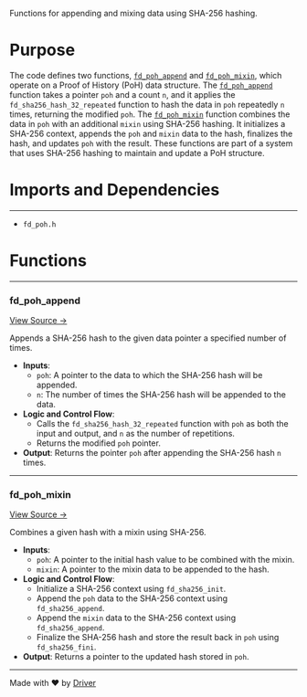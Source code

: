 <!--------------------------------------------------------------------------------->
<!-- IMPORTANT: This file is auto-generated by Driver (https://driver.ai). -------->
<!-- Manual edits may be overwritten on future commits. --------------------------->
<!--------------------------------------------------------------------------------->

Functions for appending and mixing data using SHA-256 hashing.

# Purpose
The code defines two functions, [`fd_poh_append`](<#fd_poh_append>) and [`fd_poh_mixin`](<#fd_poh_mixin>), which operate on a Proof of History (PoH) data structure. The [`fd_poh_append`](<#fd_poh_append>) function takes a pointer `poh` and a count `n`, and it applies the `fd_sha256_hash_32_repeated` function to hash the data in `poh` repeatedly `n` times, returning the modified `poh`. The [`fd_poh_mixin`](<#fd_poh_mixin>) function combines the data in `poh` with an additional `mixin` using SHA-256 hashing. It initializes a SHA-256 context, appends the `poh` and `mixin` data to the hash, finalizes the hash, and updates `poh` with the result. These functions are part of a system that uses SHA-256 hashing to maintain and update a PoH structure.
# Imports and Dependencies

---
- `fd_poh.h`


# Functions

---
### fd\_poh\_append<!-- {{#callable:fd_poh_append}} -->
[View Source →](<../../../../../src/ballet/poh/fd_poh.c#L3>)

Appends a SHA-256 hash to the given data pointer a specified number of times.
- **Inputs**:
    - `poh`: A pointer to the data to which the SHA-256 hash will be appended.
    - `n`: The number of times the SHA-256 hash will be appended to the data.
- **Logic and Control Flow**:
    - Calls the `fd_sha256_hash_32_repeated` function with `poh` as both the input and output, and `n` as the number of repetitions.
    - Returns the modified `poh` pointer.
- **Output**: Returns the pointer `poh` after appending the SHA-256 hash `n` times.


---
### fd\_poh\_mixin<!-- {{#callable:fd_poh_mixin}} -->
[View Source →](<../../../../../src/ballet/poh/fd_poh.c#L10>)

Combines a given hash with a mixin using SHA-256.
- **Inputs**:
    - `poh`: A pointer to the initial hash value to be combined with the mixin.
    - `mixin`: A pointer to the mixin data to be appended to the hash.
- **Logic and Control Flow**:
    - Initialize a SHA-256 context using `fd_sha256_init`.
    - Append the `poh` data to the SHA-256 context using `fd_sha256_append`.
    - Append the `mixin` data to the SHA-256 context using `fd_sha256_append`.
    - Finalize the SHA-256 hash and store the result back in `poh` using `fd_sha256_fini`.
- **Output**: Returns a pointer to the updated hash stored in `poh`.



---
Made with ❤️ by [Driver](https://www.driver.ai/)